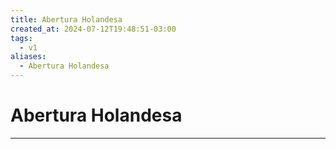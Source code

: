 ```yaml
---
title: Abertura Holandesa
created_at: 2024-07-12T19:48:51-03:00
tags:
  - v1
aliases:
  - Abertura Holandesa
---
```

# Abertura Holandesa
---

